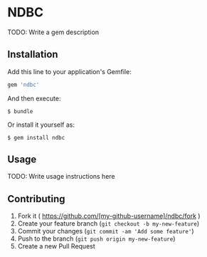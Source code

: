 # NDBC

TODO: Write a gem description

## Installation

Add this line to your application's Gemfile:

```ruby
gem 'ndbc'
```

And then execute:

    $ bundle

Or install it yourself as:

    $ gem install ndbc

## Usage

TODO: Write usage instructions here

## Contributing

1. Fork it ( https://github.com/[my-github-username]/ndbc/fork )
2. Create your feature branch (`git checkout -b my-new-feature`)
3. Commit your changes (`git commit -am 'Add some feature'`)
4. Push to the branch (`git push origin my-new-feature`)
5. Create a new Pull Request
